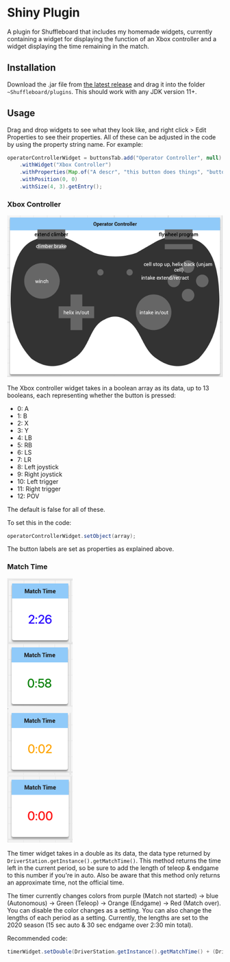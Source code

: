 # Shiny Plugin

A plugin for Shuffleboard that includes my homemade widgets, currently containing a widget for displaying the function of an Xbox controller and a widget displaying the time remaining in the match.

## Installation

Download the .jar file from [the latest release](https://github.com/Knaoinr/shiny-plugin/releases/) and drag it into the folder `~Shuffleboard/plugins`. This should work with any JDK version 11+.

## Usage

Drag and drop widgets to see what they look like, and right click > Edit Properties to see their properties.
All of these can be adjusted in the code by using the property string name. For example:

```java
operatorControllerWidget = buttonsTab.add("Operator Controller", null)
    .withWidget("Xbox Controller")
    .withProperties(Map.of("A descr", "this button does things", "button color", Color.GREY))
    .withPosition(0, 0)
    .withSize(4, 3).getEntry();
```

### Xbox Controller

![Xbox controller widget example](img/xbox.png)

The Xbox controller widget takes in a boolean array as its data, up to 13 booleans, each representing whether the button is pressed:
* 0: A
* 1: B
* 2: X
* 3: Y
* 4: LB
* 5: RB
* 6: LS
* 7: LR
* 8: Left joystick
* 9: Right joystick
* 10: Left trigger
* 11: Right trigger
* 12: POV

The default is false for all of these.

To set this in the code:

```java
operatorControllerWidget.setObject(array);
```

The button labels are set as properties as explained above.

### Match Time

![Timer widget example](img/timer.png)

The timer widget takes in a double as its data, the data type returned by `DriverStation.getInstance().getMatchTime()`. This method returns the time left in the current period, so be sure to add the length of teleop & endgame to this number if you're in auto. Also be aware that this method only returns an approximate time, not the official time.

The timer currently changes colors from purple (Match not started) -> blue (Autonomous) -> Green (Teleop) -> Orange (Endgame) -> Red (Match over).
You can disable the color changes as a setting. You can also change the lengths of each period as a setting. Currently, the lengths are set to the 2020 season (15 sec auto & 30 sec endgame over 2:30 min total).

Recommended code:

```java
timerWidget.setDouble(DriverStation.getInstance().getMatchTime() + (DriverStation.getInstance().isAutonomous() ? 135 : 0));
```